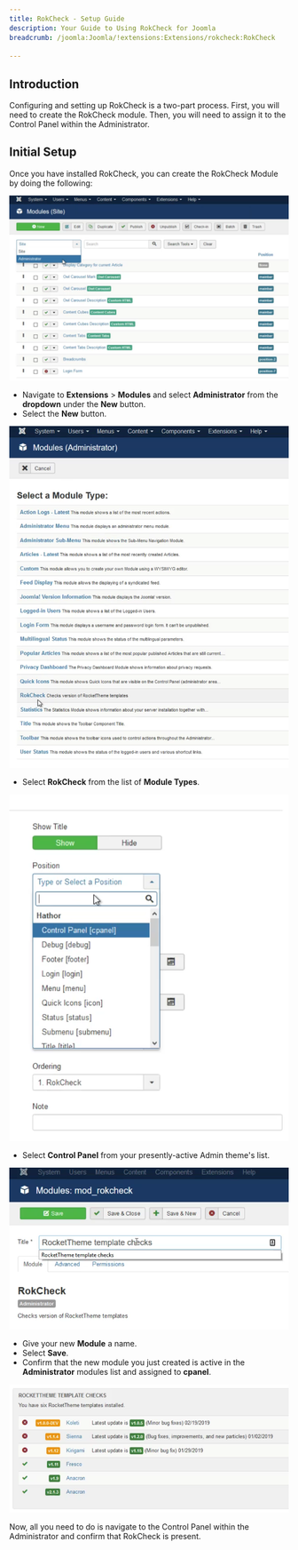 ```yaml
---
title: RokCheck - Setup Guide
description: Your Guide to Using RokCheck for Joomla
breadcrumb: /joomla:Joomla/!extensions:Extensions/rokcheck:RokCheck

---
```


Introduction
-----

Configuring and setting up RokCheck is a two-part process. First, you will need to create the RokCheck module. Then, you will need to assign it to the Control Panel within the Administrator.

Initial Setup
-----

Once you have installed RokCheck, you can create the RokCheck Module by doing the following:

![RokCheck](assets/rokcheck_3.png)

* Navigate to **Extensions** > **Modules** and select **Administrator** from the **dropdown** under the **New** button.
* Select the **New** button.

![RokCheck](assets/rokcheck_4.png)

* Select **RokCheck** from the list of **Module Types**.

![RokCheck](assets/rokcheck_5.png)

* Select **Control Panel** from your presently-active Admin theme's list.

![RokCheck](assets/rokcheck_6.png)

* Give your new **Module** a name.
* Select **Save**.
* Confirm that the new module you just created is active in the **Administrator** modules list and assigned to **cpanel**.

![RokCheck](assets/rokcheck.png)

Now, all you need to do is navigate to the Control Panel within the Administrator and confirm that RokCheck is present.
